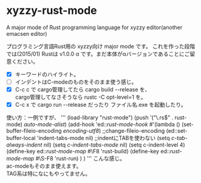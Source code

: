 # xyzzy-rust-mode
A major mode of Rust programming language for xyzzy editor(another emacsen editor)

プログラミング言語Rust用の xyzzy向け major mode です。
これを作った段階では(2015/01) Rustは v1.0.0 α です。まだ本体がαバージョンであることにご留意ください。

-[x] キーワードのハイライト。
-[ ] インデントはC-modeのものをそのまま使う感じ。
-[x] C-c c で cargo管理してたら cargo build --release を、<br />
        cargo管理してなさそうなら rustc -C opt-level=1 を。
-[x] C-c x で cargo run --release だったり ファイル名.exe を起動したり。

使い方：一例ですが、
'''
(load-library "rust-mode")
(push '("\\.rs$" . rust-mode) *auto-mode-alist*)
(add-hook 'ed::*rust-mode-hook*
          #'(lambda ()
              (set-buffer-fileio-encoding *encoding-utf8*) ;;change-fileio-encoding
              (ed::set-buffer-local 'indent-tabs-mode nil) ;;indentにTABを使わない
              (setq *c-tab-always-indent* nil)
              (setq *c-indent-tabs-mode* nil)
              (setq c-indent-level 4)
              (define-key ed::*rust-mode-map* #\F8 'rust-build)
              (define-key ed::*rust-mode-map* #\S-F8 'rust-run)
              )
          )
'''
こんな感じ。<br />
ac-modeもそのまま使えます。<br />
TAG系は特になにもやってません。<br />
